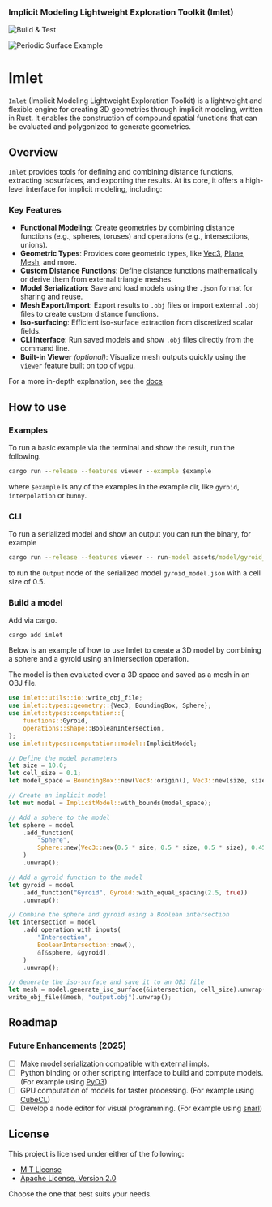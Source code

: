 ### Implicit Modeling Lightweight Exploration Toolkit (Imlet)

![Build & Test](https://github.com/joelhi/implicit-rs/actions/workflows/rust.yml/badge.svg)

![Periodic Surface Example](media/examples.png)

 # Imlet

 `Imlet` (Implicit Modeling Lightweight Exploration Toolkit) is a lightweight and flexible engine for creating 3D geometries through implicit modeling, written in Rust.
 It enables the construction of compound spatial functions that can be evaluated and polygonized to generate geometries.

 ## Overview

 `Imlet` provides tools for defining and combining distance functions, extracting isosurfaces, and exporting the results. At its core, it offers a high-level interface for implicit modeling, including:

 ### Key Features

 - **Functional Modeling**: Create geometries by combining distance functions (e.g., spheres, toruses) and operations (e.g., intersections, unions).
 - **Geometric Types**: Provides core geometric types, like [Vec3](crate::types::geometry::Vec3), [Plane](crate::types::geometry::Plane), [Mesh](crate::types::geometry::Mesh), and more.
 - **Custom Distance Functions**: Define distance functions mathematically or derive them from external triangle meshes.
 - **Model Serialization**: Save and load models using the `.json` format for sharing and reuse.
 - **Mesh Export/Import**: Export results to `.obj` files or import external `.obj` files to create custom distance functions.
 - **Iso-surfacing**: Efficient iso-surface extraction from discretized scalar fields.
 - **CLI Interface**: Run saved models and show `.obj` files directly from the command line.
 - **Built-in Viewer** *(optional)*: Visualize mesh outputs quickly using the `viewer` feature built on top of `wgpu`.

 For a more in-depth explanation, see the [docs]()

## How to use

### Examples

To run a basic example via the terminal and show the result, run the following.

```cmd
cargo run --release --features viewer --example $example
```

where `$example` is any of the examples in the example dir, like `gyroid`, `interpolation` or `bunny`.

### CLI

To run a serialized model and show an output you can run the binary, for example

```cmd
cargo run --release --features viewer -- run-model assets/model/gyroid_model.json Output 0.5 --show
```

to run the `Output` node of the serialized model `gyroid_model.json` with a cell size of 0.5.

### Build a model

Add via cargo.

```
cargo add imlet
```
 
Below is an example of how to use Imlet to create a 3D model by combining a sphere and a gyroid using an intersection operation.

The model is then evaluated over a 3D space and saved as a mesh in an OBJ file.

 ```rust
 use imlet::utils::io::write_obj_file;
 use imlet::types::geometry::{Vec3, BoundingBox, Sphere};
 use imlet::types::computation::{
     functions::Gyroid,
     operations::shape::BooleanIntersection,
 };
 use imlet::types::computation::model::ImplicitModel;

 // Define the model parameters
 let size = 10.0;
 let cell_size = 0.1;
 let model_space = BoundingBox::new(Vec3::origin(), Vec3::new(size, size, size));

 // Create an implicit model
 let mut model = ImplicitModel::with_bounds(model_space);

 // Add a sphere to the model
 let sphere = model
     .add_function(
         "Sphere",
         Sphere::new(Vec3::new(0.5 * size, 0.5 * size, 0.5 * size), 0.45 * size),
     )
     .unwrap();

 // Add a gyroid function to the model
 let gyroid = model
     .add_function("Gyroid", Gyroid::with_equal_spacing(2.5, true))
     .unwrap();

 // Combine the sphere and gyroid using a Boolean intersection
 let intersection = model
     .add_operation_with_inputs(
         "Intersection",
         BooleanIntersection::new(),
         &[&sphere, &gyroid],
     )
     .unwrap();

 // Generate the iso-surface and save it to an OBJ file
 let mesh = model.generate_iso_surface(&intersection, cell_size).unwrap();
 write_obj_file(&mesh, "output.obj").unwrap();
 ```

## Roadmap

### Future Enhancements (2025)
- [ ] Make model serialization compatible with external impls.
- [ ] Python binding or other scripting interface to build and compute models. (For example using [PyO3](https://github.com/PyO3/pyo3))
- [ ] GPU computation of models for faster processing. (For example using [CubeCL](https://github.com/tracel-ai/cubecl))
- [ ] Develop a node editor for visual programming. (For example using [snarl](https://github.com/zakarumych/egui-snarl))

## License

This project is licensed under either of the following:

- [MIT License](LICENSE-MIT) 
- [Apache License, Version 2.0](LICENSE-APACHE)

Choose the one that best suits your needs.